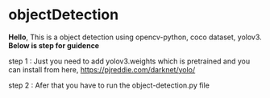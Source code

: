 # objectDetection
**Hello**, 
This is a object detection using opencv-python, coco dataset, yolov3.
**Below is step for guidence** 

step 1 : Just you need to add yolov3.weights which is pretrained and you can install from  here, https://pjreddie.com/darknet/yolo/


step 2 : Afer that you have to run the object-detection.py file 
